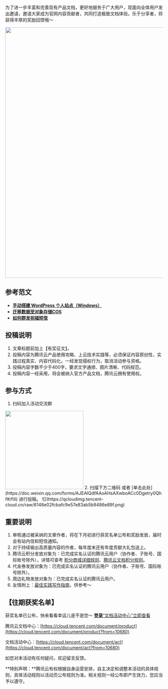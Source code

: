 为了进一步丰富和完善现有产品文档，更好地服务于广大用户，现面向全体用户发出邀请，邀请大家成为官网内容贡献者，共同打造极致文档体验。乐于分享者，将获得丰厚的奖励回馈哦～

<img src="https://qcloudimg.tencent-cloud.cn/raw/97c58d12981cc392ac3d9fa9ac02153d.png" width="800px">

## 参考范文

- [**手动搭建 WordPress 个人站点（Windows）**](https://cloud.tencent.com/document/product/213/39540)
- [**迁移数据至对象存储COS**](https://cloud.tencent.com/document/product/436/38224)
- [**如何群发祝福短信**](https://cloud.tencent.com/document/product/382/39032)

## 投稿说明

1. 文章标题前加上【有奖征文】。
2. 投稿内容为腾讯云产品使用攻略、上云技术实践等，必须保证内容原创性，实践过程真实、内容代码化，一经发现侵权行为，取消活动参与资格。
3. 投稿内容字数不少于400字，要求文字通顺、图片清晰、代码规范。
4. 投稿内容一经采用，将会被纳入官方产品文档，腾讯云拥有使用权。



## 参与方式

1. 扫码加入活动交流群
<img src="https://qcloudimg.tencent-cloud.cn/raw/6efce99c1e86b754a6cc286562bb17dc.png" width="250px">
2. 扫描下方二维码 或者 [单击此处](https://doc.weixin.qq.com/forms/AJEAIQdfAAoAHsAXwboACc0Dgetry0Qhf#/fill)  进行投稿。
![](https://qcloudimg.tencent-cloud.cn/raw/6148e02fcbafc9e57e83ab5b9486e89f.png)

##  重要说明


1. 审核通过被采纳的文章作者，将在下月初进行获奖名单公布和奖励发放，届时会有站内信和短信通知。
2. 对于持续输出高质量内容的作者，每年度末还有年度贡献大礼包送上。
3. 腾讯云积分发放对象为：已完成实名认证的腾讯云用户（协作者、子账号、国际账号除外），详情可查考 [积分商城详细规则](https://cloud.tencent.com/act/integralmall?from=10680)、[腾讯云文档积分规则](https://cloud.tencent.com/document/product/855/54543?from=10680)。
4. 代金券发放对象为：已完成实名认证的腾讯云用户（协作者、子账号、国际账号除外）。
5. 周边礼物发放对象为：已完成实名认证的腾讯云用户。
6. 友情附上：[最佳实践写作指南](https://doc.weixin.qq.com/doc/w3_AHsAXwboACcuEbVIZiXTZqGYm0Kh0?scode=AJEAIQdfAAoJPRp1wFAHsAXwboACc)，供参考～


## 【往期获奖名单】

获奖名单已公布，快来看看幸运儿是不是您～  [**登录**“文档活动中心”立即查看](https://cloud.tencent.com/document/act)

腾讯云文档中心：[https://cloud.tencent.com/document/product](https://cloud.tencent.com/document/product?from=10680)

文档活动中心：[https://cloud.tencent.com/document/act](https://cloud.tencent.com/document/act?from=10680)

如您对本活动有任何疑问，欢迎留言反馈。

**特别声明：**腾讯云有权根据自身运营安排，自主决定和调整本活动的具体规则，具体活动规则以活动页公布规则为准。相关规则一经公布即产生效力，您应当予以遵守。
